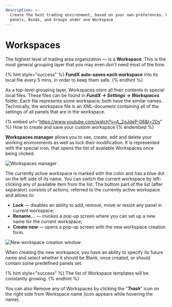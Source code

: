 ```yaml
---
description: >-
  Create the best trading environment, based on your own preferences. Use
  panels, Binds, and Groups under one Workspace
---
```


# Workspaces

The highest level of trading area organization — is a **Workspace**. This is the most general grouping layer that you may even don’t need most of the time.

{% hint style="success" %}
**FundX auto-saves each workspace** into its local file every 5 mins, in order to keep them safe.
{% endhint %}

As a top-level grouping layer, Workspaces store all their contents in special local files. These files can be found in _**FundX -> Settings -> Workspaces**_ folder. Each file represents some workspace; both have the similar names. Technically, the workspace file is an XML-document containing all of the settings of all panels that are in the workspace.&#x20;

{% embed url="https://www.youtube.com/watch?v=A_2gJdeP-08&t=20s" %}
How to create and save your custom workspace
{% endembed %}

**Workspaces manager** allows you to see, create, edit and delete your working environments as well as lock their modification. It is represented with the special icon, that opens the list of available Workspaces once being clicked.

![Workspaces manager](../.gitbook/assets/workspaces.png)

The currently active workspace is marked with the color and has a blue dot on the left side of its name. You can switch the current workspace by left-clicking any of available item from the list. The bottom part of the list (after separator) consists of actions, referred to the currently active workspace and allows to:

* **Lock** — disables an ability to add, remove, move or resize any panel in current workspace;
* **Rename...** — invokes a pop-up screen where you can set up a new name for the current workspace;
* **Create new** — opens a pop-up screen with the new workspace creation form.

![New workspace creation window](../.gitbook/assets/ccnewworkspace.png)

When creating the new workspace, you have an ability to specify its future name and select whether it should be Blank, once created, or should contain some predefined panels set.&#x20;

{% hint style="success" %}
The list of Workspace templates will be constantly growing.&#x20;
{% endhint %}

You can also Remove any of Workspaces by clicking the “_**Trash**_” icon on the right side from Workspace name (icon appears while hovering the name).